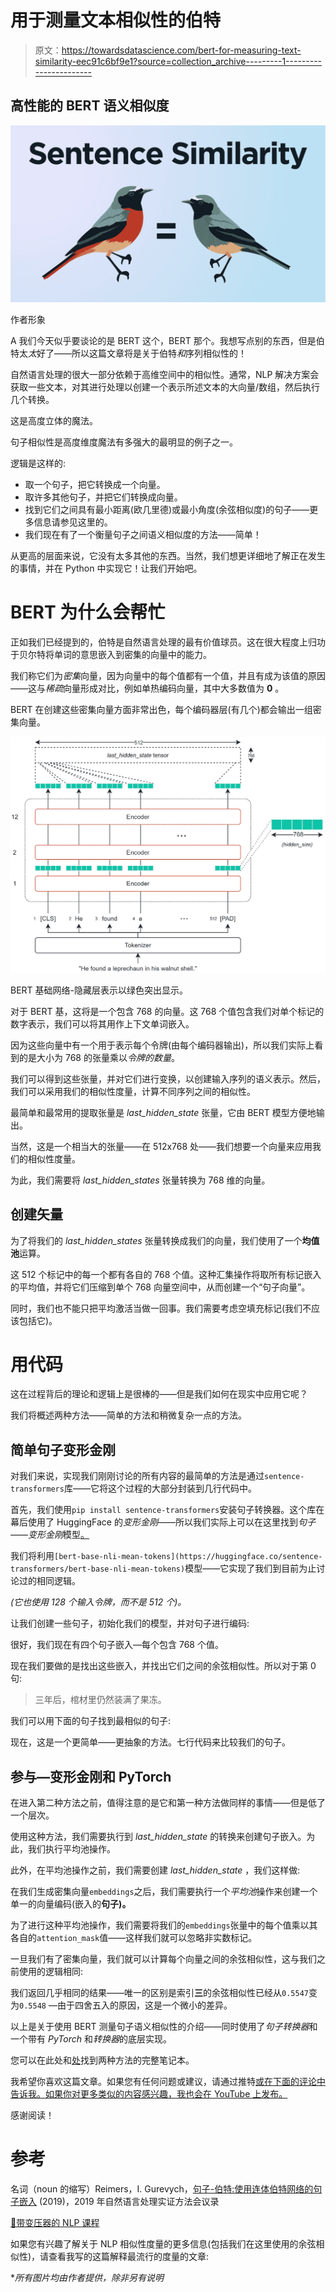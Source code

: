 # 用于测量文本相似性的伯特

> 原文：<https://towardsdatascience.com/bert-for-measuring-text-similarity-eec91c6bf9e1?source=collection_archive---------1----------------------->

## 高性能的 BERT 语义相似度

![](img/a55deb0c3fdf5e13b17c4ada80a76ae7.png)

作者形象

A 我们今天似乎要谈论的是 BERT 这个，BERT 那个。我想写点别的东西，但是伯特太*太*好了——所以这篇文章将是关于伯特*和*序列相似性的！

自然语言处理的很大一部分依赖于高维空间中的相似性。通常，NLP 解决方案会获取一些文本，对其进行处理以创建一个表示所述文本的大向量/数组，然后执行几个转换。

这是高度立体的魔法。

句子相似性是高度维度魔法有多强大的最明显的例子之一。

逻辑是这样的:

*   取一个句子，把它转换成一个向量。
*   取许多其他句子，并把它们转换成向量。
*   找到它们之间具有最小距离(欧几里德)或最小角度(余弦相似度)的句子——更多信息请参见这里的。
*   我们现在有了一个衡量句子之间语义相似度的方法——简单！

从更高的层面来说，它没有太多其他的东西。当然，我们想更详细地了解正在发生的事情，并在 Python 中实现它！让我们开始吧。

# BERT 为什么会帮忙

正如我们已经提到的，伯特是自然语言处理的最有价值球员。这在很大程度上归功于贝尔特将单词的意思嵌入到密集的向量中的能力。

我们称它们为*密集*向量，因为向量中的每个值都有一个值，并且有成为该值的原因——这与*稀疏*向量形成对比，例如单热编码向量，其中大多数值为 **0** 。

BERT 在创建这些密集向量方面非常出色，每个编码器层(有几个)都会输出一组密集向量。

![](img/3f4be0847204016321c521e90da5ac81.png)

BERT 基础网络-隐藏层表示以绿色突出显示。

对于 BERT 基，这将是一个包含 768 的向量。这 768 个值包含我们对单个标记的数字表示，我们可以将其用作上下文单词嵌入。

因为这些向量中有一个用于表示每个令牌(由每个编码器输出)，所以我们实际上看到的是大小为 768 的张量乘以*令牌的数量*。

我们可以得到这些张量，并对它们进行变换，以创建输入序列的语义表示。然后，我们可以采用我们的相似性度量，计算不同序列之间的相似性。

最简单和最常用的提取张量是 *last_hidden_state* 张量，它由 BERT 模型方便地输出。

当然，这是一个相当大的张量——在 512x768 处——我们想要一个向量来应用我们的相似性度量。

为此，我们需要将 *last_hidden_states* 张量转换为 768 维的向量。

## 创建矢量

为了将我们的 *last_hidden_states* 张量转换成我们的向量，我们使用了一个**均值池**运算。

这 512 个标记中的每一个都有各自的 768 个值。这种汇集操作将取所有标记嵌入的平均值，并将它们压缩到单个 768 向量空间中，从而创建一个“句子向量”。

同时，我们也不能只把平均激活当做一回事。我们需要考虑空填充标记(我们不应该包括它)。

# 用代码

这在过程背后的理论和逻辑上是很棒的——但是我们如何在现实中应用它呢？

我们将概述两种方法——简单的方法和稍微复杂一点的方法。

## 简单句子变形金刚

对我们来说，实现我们刚刚讨论的所有内容的最简单的方法是通过`sentence-transformers`库——它将这个过程的大部分封装到几行代码中。

首先，我们使用`pip install sentence-transformers`安装句子转换器。这个库在幕后使用了 HuggingFace 的*变形金刚*——所以我们实际上可以在这里找到*句子——变形金刚*模型[。](https://huggingface.co/sentence-transformers)

我们将利用`[bert-base-nli-mean-tokens](https://huggingface.co/sentence-transformers/bert-base-nli-mean-tokens)`模型——它实现了我们到目前为止讨论过的相同逻辑。

*(它也使用 128 个输入令牌，而不是 512 个)。*

让我们创建一些句子，初始化我们的模型，并对句子进行编码:

很好，我们现在有四个句子嵌入—每个包含 768 个值。

现在我们要做的是找出这些嵌入，并找出它们之间的余弦相似性。所以对于第 0 句:

> 三年后，棺材里仍然装满了果冻。

我们可以用下面的句子找到最相似的句子:

现在，这是一个更简单——更抽象的方法。七行代码来比较我们的句子。

## 参与—变形金刚和 PyTorch

在进入第二种方法之前，值得注意的是它和第一种方法做同样的事情——但是低了一个层次。

使用这种方法，我们需要执行到 *last_hidden_state* 的转换来创建句子嵌入。为此，我们执行平均池操作。

此外，在平均池操作之前，我们需要创建 *last_hidden_state* ，我们这样做:

在我们生成密集向量`embeddings`之后，我们需要执行一个*平均池*操作来创建一个单一的向量编码(嵌入的**句子)。**

为了进行这种平均池操作，我们需要将我们的`embeddings`张量中的每个值乘以其各自的`attention_mask`值——这样我们就可以忽略非实数标记。

一旦我们有了密集向量，我们就可以计算每个向量之间的余弦相似性，这与我们之前使用的逻辑相同:

我们返回几乎相同的结果——唯一的区别是索引**三**的余弦相似性已经从`0.5547`变为`0.5548` —由于四舍五入的原因，这是一个微小的差异。

以上是关于使用 BERT 测量句子语义相似性的介绍——同时使用了*句子转换器*和一个带有 *PyTorch* 和*转换器*的底层实现。

您可以在此处和[处](https://github.com/jamescalam/transformers/blob/main/course/similarity/03_calculating_similarity.ipynb)找到两种方法的完整笔记本。

我希望你喜欢这篇文章。如果您有任何问题或建议，请通过推特[或在下面的评论中告诉我。如果你对更多类似的内容感兴趣，我也会在 YouTube 上发布。](https://twitter.com/jamescalam)

感谢阅读！

# 参考

名词（noun 的缩写）Reimers，I. Gurevych，[句子-伯特:使用连体伯特网络的句子嵌入](https://arxiv.org/abs/1908.10084) (2019)，2019 年自然语言处理实证方法会议录

[🤖带变压器的 NLP 课程](https://bit.ly/nlp-transformers)

如果您有兴趣了解关于 NLP 相似性度量的更多信息(包括我们在这里使用的余弦相似性)，请查看我写的这篇解释最流行的度量的文章:

</similarity-metrics-in-nlp-acc0777e234c>  

**所有图片均由作者提供，除非另有说明*